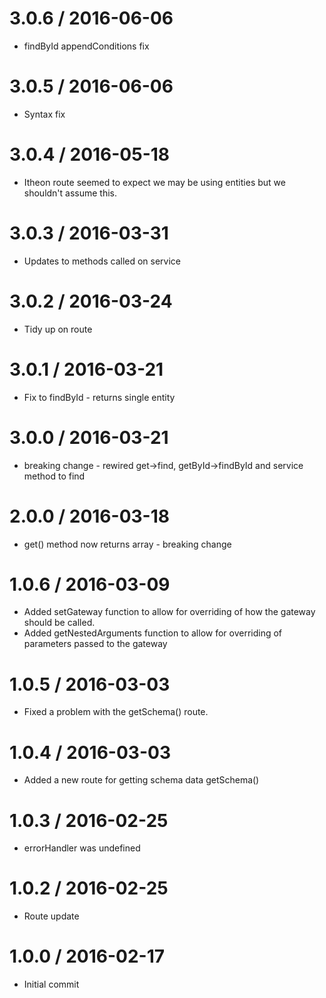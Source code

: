 3.0.6 / 2016-06-06
===================
* findById appendConditions fix

3.0.5 / 2016-06-06
===================
* Syntax fix

3.0.4 / 2016-05-18
===================
* Itheon route seemed to expect we may be using entities but we shouldn't assume this.

3.0.3 / 2016-03-31
===================
* Updates to methods called on service

3.0.2 / 2016-03-24
===================
* Tidy up on route

3.0.1 / 2016-03-21
===================
* Fix to findById - returns single entity

3.0.0 / 2016-03-21
===================
* breaking change - rewired get->find, getById->findById and service method to find

2.0.0 / 2016-03-18
===================
* get() method now returns array - breaking change

1.0.6 / 2016-03-09
===================
* Added setGateway function to allow for overriding of how the gateway should be called.
* Added getNestedArguments function to allow for overriding of parameters passed to the gateway

1.0.5 / 2016-03-03
===================
* Fixed a problem with the getSchema() route.

1.0.4 / 2016-03-03
===================
* Added a new route for getting schema data getSchema()

1.0.3 / 2016-02-25
===================
* errorHandler was undefined

1.0.2 / 2016-02-25
===================
* Route update

1.0.0 / 2016-02-17
===================
* Initial commit
